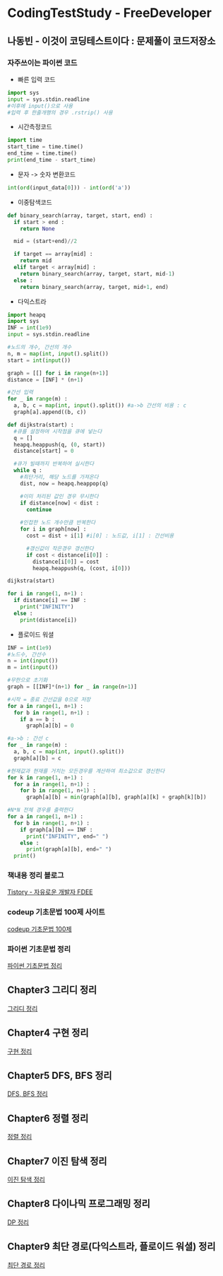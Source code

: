 # CodingTestStudy - FreeDeveloper
## 나동빈 - 이것이 코딩테스트이다 : 문제풀이 코드저장소

### 자주쓰이는 파이썬 코드
* 빠른 입력 코드
```python
import sys
input = sys.stdin.readline
#이후에 input()으로 사용
#입력 후 한줄개행의 경우 .rstrip() 사용
```
* 시간측정코드
```python
import time
start_time = time.time()
end_time = time.time()
print(end_time - start_time)
```
* 문자 -> 숫자 변환코드
```python
int(ord(input_data[0])) - int(ord('a'))
```
* 이중탐색코드
```python
def binary_search(array, target, start, end) :
  if start > end :
    return None

  mid = (start+end)//2

  if target == array[mid] :
    return mid
  elif target < array[mid] :
    return binary_search(array, target, start, mid-1)
  else :
    return binary_search(array, target, mid+1, end)
```
* 다익스트라
```python
import heapq
import sys
INF = int(1e9)
input = sys.stdin.readline

#노드의 개수, 간선의 개수
n, m = map(int, input().split())
start = int(input())

graph = [[] for i in range(n+1)]
distance = [INF] * (n+1)

#간선 입력
for _ in range(m) :
  a, b, c = map(int, input().split()) #a->b 간선의 비용 : c
  graph[a].append((b, c))

def dijkstra(start) :
  #큐를 설정하여 시작점을 큐에 넣는다
  q = []
  heapq.heappush(q, (0, start))
  distance[start] = 0

  #큐가 빌때까지 반복하여 실시한다
  while q :
    #최단거리, 해당 노드를 가져온다
    dist, now = heapq.heappop(q)

    #이미 처리된 값인 경우 무시한다
    if distance[now] < dist :
      continue
    
    #인접한 노드 개수만큼 반복한다
    for i in graph[now] :
      cost = dist + i[1] #i[0] : 노드값, i[1] : 간선비용

      #갱신값이 작은경우 갱신한다
      if cost < distance[i[0]] :
        distance[i[0]] = cost
        heapq.heappush(q, (cost, i[0]))

dijkstra(start)

for i in range(1, n+1) :
  if distance[i] == INF :
    print("INFINITY")
  else :
    print(distance[i])
```
* 플로이드 워셜
```python
INF = int(1e9)
#노드수, 간선수
n = int(input())
m = int(input())

#무한으로 초기화
graph = [[INF]*(n+1) for _ in range(n+1)]

#시작 = 종료 간선값을 0으로 저장
for a in range(1, n+1) :
  for b in range(1, n+1) :
    if a == b :
      graph[a][b] = 0

#a->b : 간선 c
for _ in range(m) :
  a, b, c = map(int, input().split())
  graph[a][b] = c

#현재값과 현재를 거치는 모든경우를 계산하여 최소값으로 갱신한다
for k in range(1, n+1) :
  for a in range(1, n+1) :
    for b in range(1, n+1) :
      graph[a][b] = min(graph[a][b], graph[a][k] + graph[k][b])

#N*N 전체 경우를 출력한다
for a in range(1, n+1) :
  for b in range(1, n+1) :
    if graph[a][b] == INF :
      print("INFINITY", end=" ")
    else :
      print(graph[a][b], end=" ")
  print()
```


### 책내용 정리 블로그
[Tistory - 자유로운 개발자 FDEE](https://fdee.tistory.com/category/나동빈%20코딩테스트%20정리)
    
### codeup 기초문법 100제 사이트
[codeup 기초문법 100제](https://codeup.kr/problemsetsol.php?psid=23)

### 파이썬 기초문법 정리
[파이썬 기초문법 정리](https://fdee.tistory.com/entry/Phython-파이썬-기초문법-정리-codeup-기초-100제)

## Chapter3 그리디 정리
[그리디 정리](https://fdee.tistory.com/entry/Chapter3-그리디-정리)

## Chapter4 구현 정리
[구현 정리](https://fdee.tistory.com/entry/이것이-코딩-테스트다-Chapter4-구현-정리)

## Chapter5 DFS, BFS 정리
[DFS, BFS 정리](https://fdee.tistory.com/entry/이것이-코딩-테스트다-Chapter5-DFS-BFS-정리)

## Chapter6 정렬 정리
[정렬 정리](https://fdee.tistory.com/entry/이것이-코딩-테스트다-Chapter6-정렬-정리)

## Chapter7 이진 탐색 정리
[이진 탐색 정리](https://fdee.tistory.com/entry/이것이-코딩-테스트다-Chapter7-이진-탐색)

## Chapter8 다이나믹 프로그래밍 정리
[DP 정리](https://fdee.tistory.com/entry/이것이-코딩-테스트다-Chapter8-다이나믹-프로그래밍-정리)

## Chapter9 최단 경로(다익스트라, 플로이드 워셜) 정리
[최단 경로 정리](https://fdee.tistory.com/entry/이것이-코딩-테스트다-Chapter9-최단-경로-정리)

